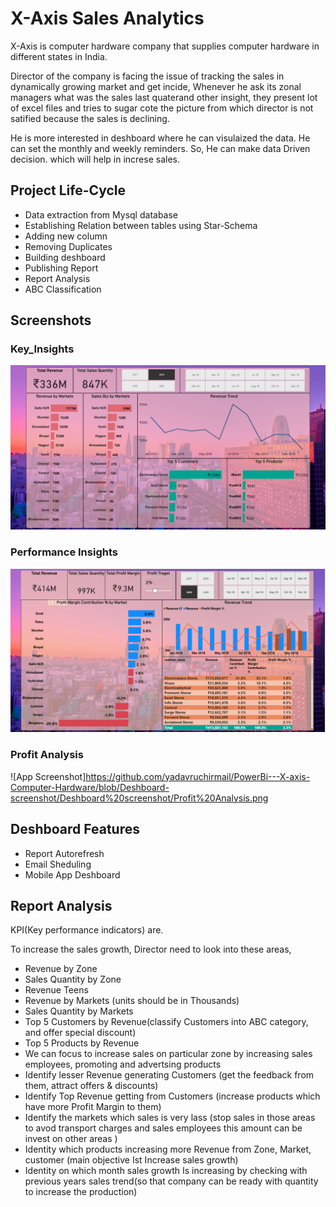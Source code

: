 
# X-Axis Sales Analytics

X-Axis is computer hardware company that supplies computer hardware in different
states in India.

Director of the company is facing the issue of tracking the sales in dynamically growing market and get incide, Whenever he ask its zonal managers what was the sales last quaterand other insight, they present lot of excel files and tries to sugar cote the picture from which director is not satified 
because the sales is declining.

He is more interested in deshboard where he can visulaized the data. He can set the monthly and weekly reminders.
So, He can make data Driven decision. which will help in increse sales.






















































## Project Life-Cycle

- Data extraction from Mysql database
- Establishing Relation between tables using Star-Schema
- Adding new column
- Removing Duplicates
- Building deshboard
- Publishing Report
- Report Analysis
- ABC Classification




## Screenshots

### Key_Insights
![App Screenshot](https://github.com/yadavruchirmail/PowerBi---X-axis-Computer-Hardware/blob/Deshboard-screenshot/Deshboard%20screenshot/Key_Insights.png)
### Performance Insights
![App Screenshot](https://github.com/yadavruchirmail/PowerBi---X-axis-Computer-Hardware/blob/Deshboard-screenshot/Deshboard%20screenshot/Performance%20Insights.png "Performance Insights")
### Profit Analysis
![App Screenshot]https://github.com/yadavruchirmail/PowerBi---X-axis-Computer-Hardware/blob/Deshboard-screenshot/Deshboard%20screenshot/Profit%20Analysis.png


## Deshboard Features

 - Report Autorefresh
 - Email Sheduling
 - Mobile App Deshboard
## Report Analysis
KPI(Key performance indicators) are.

To increase the sales growth, Director need to look into these areas,
- Revenue by Zone
- Sales Quantity by Zone
- Revenue Teens
- Revenue by Markets (units should be in Thousands)
- Sales Quantity by Markets
- Top 5 Customers by Revenue(classify Customers into ABC category, and offer special discount)
- Top 5 Products by Revenue
- We can focus to increase sales on particular zone by increasing sales employees, promoting and advertsing products
- Identify lesser Revenue generating Customers (get the feedback from them, attract offers & discounts)
- Identify Top Revenue getting from Customers (increase products which have more Profit Margin to them)
- Identify the markets which sales is very lass (stop sales in those areas to avod transport charges and sales employees this amount can be invest on other areas )
- Identity which products increasing more Revenue from Zone, Market, customer (main objective Ist Increase sales growth)
-  Identity on which month sales growth Is increasing by checking with previous years sales trend(so that company can be ready with quantity to increase the production)

